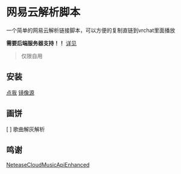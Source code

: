 # 网易云解析脚本

一个简单的网易云解析链接脚本，可以方便的复制直链到vrchat里面播放

**需要后端服务器支持！！** [详见](https://github.com/neteasecloudmusicapienhanced)

>仅限自用

## 安装
[点我](https://github.com/Dreamkaka/netease_jx/raw/refs/heads/main/netease_music_jx.user.js)
[镜像源](https://jsd.onmicrosoft.cn/gh/Dreamkaka/netease_jx@raw/refs/heads/main/netease_music_jx.user.js)

## 画饼
[ ] 歌曲解灰解析

## 鸣谢
[NeteaseCloudMusicApiEnhanced](https://github.com/NeteaseCloudMusicApiEnhanced/api-enhanced)
